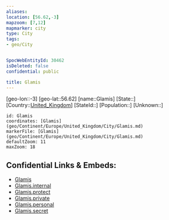```yaml
---
aliases: 
location: [56.62,-3]
mapzoom: [7,12] 
mapmarker: city 
type: City
tags:
- geo/City


SpocWebEntityId: 30462
isDeleted: false
confidential: public

title: Glamis
---
```

[geo-lon::-3]
[geo-lat::56.62]
[name::Glamis]
[State::]
[Country::[United_Kingdom](geo/Continent/Europe/United_Kingdom.md)]
[StateId::]
[Population::]
[Unknown::]


```leaflet
id: Glamis
coordinates: [Glamis](geo/Continent/Europe/United_Kingdom/City/Glamis.md)
markerFile: [Glamis](geo/Continent/Europe/United_Kingdom/City/Glamis.md)
defaultZoom: 11 
maxZoom: 18
```


## Confidential Links & Embeds: 
- [Glamis](../../../../../../_public/geo/Continent/Europe/United_Kingdom/City/Glamis.md) 
- [Glamis.internal](../../../../../../_internal/geo/Continent/Europe/United_Kingdom/City/Glamis.internal.md) 
- [Glamis.protect](../../../../../../_protect/geo/Continent/Europe/United_Kingdom/City/Glamis.protect.md) 
- [Glamis.private](../../../../../../_private/geo/Continent/Europe/United_Kingdom/City/Glamis.private.md) 
- [Glamis.personal](../../../../../../_personal/geo/Continent/Europe/United_Kingdom/City/Glamis.personal.md) 
- [Glamis.secret](../../../../../../_secret/geo/Continent/Europe/United_Kingdom/City/Glamis.secret.md) 
